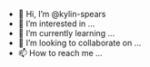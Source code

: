 - 👋 Hi, I’m @kylin-spears
- 👀 I’m interested in ...
- 🌱 I’m currently learning ...
- 💞️ I’m looking to collaborate on ...
- 📫 How to reach me ...

<!---
kylin-spears/kylin-spears is a ✨ special ✨ repository because its `README.md` (this file) appears on your GitHub profile.
You can click the Preview link to take a look at your changes.
--->
